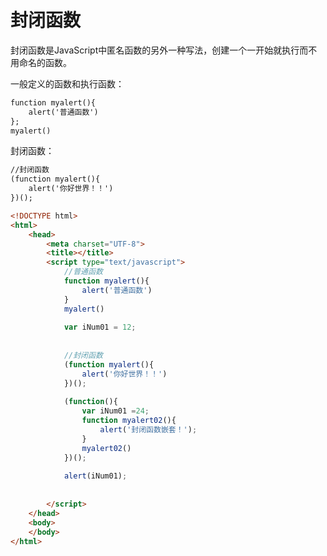 # 封闭函数

封闭函数是JavaScript中匿名函数的另外一种写法，创建一个一开始就执行而不用命名的函数。

一般定义的函数和执行函数：

```html
function myalert(){
	alert('普通函数')
};
myalert()
```

封闭函数：

```html
//封闭函数
(function myalert(){
	alert('你好世界！！')
})();
```







```html
<!DOCTYPE html>
<html>
	<head>
		<meta charset="UTF-8">
		<title></title>
		<script type="text/javascript">
			//普通函数
			function myalert(){
				alert('普通函数')
			}
			myalert()
			
			var iNum01 = 12;
			
			
			//封闭函数
			(function myalert(){
				alert('你好世界！！')
			})();
			
			(function(){
				var iNum01 =24;
				function myalert02(){
					alert('封闭函数嵌套！');
				}
				myalert02()
			})();
			
			alert(iNum01);
			
			
		</script>
	</head>
	<body>
	</body>
</html>

```

